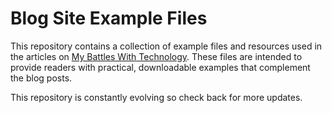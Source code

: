 # Blog Site Example Files

This repository contains a collection of example files and resources used in the articles on [My Battles With Technology](https://blog.shellnetsecurity.com). These files are intended to provide readers with practical, downloadable examples that complement the blog posts.

This repository is constantly evolving so check back for more updates.